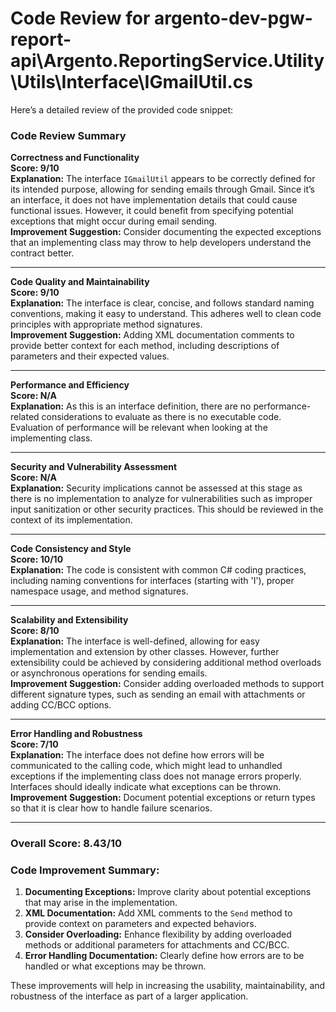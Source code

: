 # Code Review for argento-dev-pgw-report-api\Argento.ReportingService.Utility\Utils\Interface\IGmailUtil.cs

Here’s a detailed review of the provided code snippet:

### Code Review Summary

**Correctness and Functionality**  
**Score: 9/10**  
**Explanation:** The interface `IGmailUtil` appears to be correctly defined for its intended purpose, allowing for sending emails through Gmail. Since it’s an interface, it does not have implementation details that could cause functional issues. However, it could benefit from specifying potential exceptions that might occur during email sending.  
**Improvement Suggestion:** Consider documenting the expected exceptions that an implementing class may throw to help developers understand the contract better.

---

**Code Quality and Maintainability**  
**Score: 9/10**  
**Explanation:** The interface is clear, concise, and follows standard naming conventions, making it easy to understand. This adheres well to clean code principles with appropriate method signatures.  
**Improvement Suggestion:** Adding XML documentation comments to provide better context for each method, including descriptions of parameters and their expected values.

---

**Performance and Efficiency**  
**Score: N/A**  
**Explanation:** As this is an interface definition, there are no performance-related considerations to evaluate as there is no executable code. Evaluation of performance will be relevant when looking at the implementing class.

---

**Security and Vulnerability Assessment**  
**Score: N/A**  
**Explanation:** Security implications cannot be assessed at this stage as there is no implementation to analyze for vulnerabilities such as improper input sanitization or other security practices. This should be reviewed in the context of its implementation.

---

**Code Consistency and Style**  
**Score: 10/10**  
**Explanation:** The code is consistent with common C# coding practices, including naming conventions for interfaces (starting with 'I'), proper namespace usage, and method signatures.  

---

**Scalability and Extensibility**  
**Score: 8/10**  
**Explanation:** The interface is well-defined, allowing for easy implementation and extension by other classes. However, further extensibility could be achieved by considering additional method overloads or asynchronous operations for sending emails.  
**Improvement Suggestion:** Consider adding overloaded methods to support different signature types, such as sending an email with attachments or adding CC/BCC options.

---

**Error Handling and Robustness**  
**Score: 7/10**  
**Explanation:** The interface does not define how errors will be communicated to the calling code, which might lead to unhandled exceptions if the implementing class does not manage errors properly. Interfaces should ideally indicate what exceptions can be thrown.  
**Improvement Suggestion:** Document potential exceptions or return types so that it is clear how to handle failure scenarios.

---

### Overall Score: 8.43/10

### Code Improvement Summary:
1. **Documenting Exceptions:** Improve clarity about potential exceptions that may arise in the implementation.
2. **XML Documentation:** Add XML comments to the `Send` method to provide context on parameters and expected behaviors.
3. **Consider Overloading:** Enhance flexibility by adding overloaded methods or additional parameters for attachments and CC/BCC.
4. **Error Handling Documentation:** Clearly define how errors are to be handled or what exceptions may be thrown.

These improvements will help in increasing the usability, maintainability, and robustness of the interface as part of a larger application.